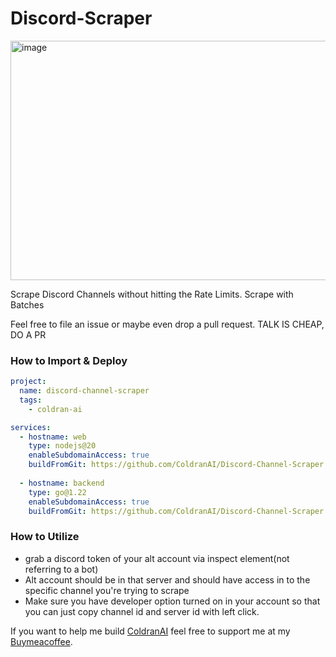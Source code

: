 # Discord-Scraper

<img width="976" height="383" alt="image" src="https://github.com/user-attachments/assets/59c07801-90a4-451c-a7b7-7af9d8b91195" />

Scrape Discord Channels without hitting the Rate Limits. Scrape with Batches

Feel free to file an issue or maybe even drop a pull request. TALK IS CHEAP, DO A PR

### How to Import & Deploy

```yml
project:
  name: discord-channel-scraper
  tags:
    - coldran-ai

services:
  - hostname: web
    type: nodejs@20
    enableSubdomainAccess: true
    buildFromGit: https://github.com/ColdranAI/Discord-Channel-Scraper
  
  - hostname: backend
    type: go@1.22
    enableSubdomainAccess: true
    buildFromGit: https://github.com/ColdranAI/Discord-Channel-Scraper

```

### How to Utilize

- grab a discord token of your alt account via inspect element(not referring to a bot)
- Alt account should be in that server and should have access in to the specific channel you're trying to scrape
- Make sure you have developer option turned on in your account so that
you can just copy channel id and server id with left click.



If you want to help me build [ColdranAI](https://coldran.com) feel free to support me at my [Buymeacoffee](https://buymeacoffee.com/nermalcat69).





